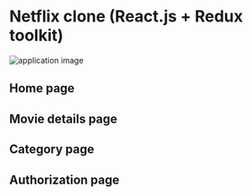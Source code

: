 # Netflix clone (React.js + Redux toolkit)

![application image](https://i.ibb.co/wB7Ljz7/photo-2022-05-06-13-10-05.jpg)

## Home page

## Movie details page

## Category page

## Authorization page
